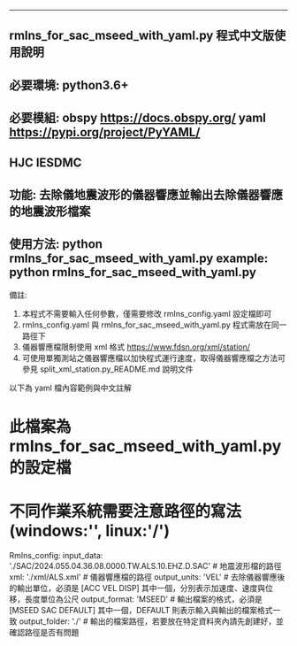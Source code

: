 ----------------------------------------------------------------------------------------------------
rmIns_for_sac_mseed_with_yaml.py 程式中文版使用說明
----------------------------------------------------------------------------------------------------
必要環境:
python3.6+
----------------------------------------------------------------------------------------------------
必要模組:
obspy https://docs.obspy.org/
yaml https://pypi.org/project/PyYAML/
----------------------------------------------------------------------------------------------------
HJC
IESDMC
----------------------------------------------------------------------------------------------------
功能:
去除儀地震波形的儀器響應並輸出去除儀器響應的地震波形檔案
----------------------------------------------------------------------------------------------------
使用方法:
python rmIns_for_sac_mseed_with_yaml.py
example: python rmIns_for_sac_mseed_with_yaml.py
----------------------------------------------------------------------------------------------------
備註:
1. 本程式不需要輸入任何參數，僅需要修改 rmIns_config.yaml 設定檔即可
2. rmIns_config.yaml 與 rmIns_for_sac_mseed_with_yaml.py 程式需放在同一路徑下
3. 儀器響應檔限制使用 xml 格式 https://www.fdsn.org/xml/station/
4. 可使用單獨測站之儀器響應檔以加快程式運行速度，取得儀器響應檔之方法可參見 split_xml_station.py_README.md 說明文件

以下為 yaml 檔內容範例與中文註解
# 此檔案為 rmIns_for_sac_mseed_with_yaml.py 的設定檔
# 不同作業系統需要注意路徑的寫法(windows:'\', linux:'/')
RmIns_config:
        input_data: './SAC/2024.055.04.36.08.0000.TW.ALS.10.EHZ.D.SAC'  # 地震波形檔的路徑
        xml: './xml/ALS.xml'  # 儀器響應檔的路徑
        output_units: 'VEL'  # 去除儀器響應後的輸出單位，必須是 [ACC VEL DISP] 其中一個，分別表示加速度、速度與位移，長度單位為公尺
        output_format: 'MSEED'  # 輸出檔案的格式，必須是 [MSEED SAC DEFAULT] 其中一個，DEFAULT 則表示輸入與輸出的檔案格式一致
        output_folder: './'  # 輸出的檔案路徑，若要放在特定資料夾內請先創建好，並確認路徑是否有問題

